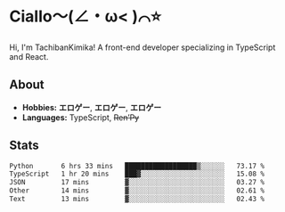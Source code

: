# Ciallo～(∠・ω< )⌒⭐️

Hi, I'm TachibanKimika! A front-end developer specializing in TypeScript and React.

## About
- **Hobbies:** **エロゲー**, **エロゲー**, **エロゲー**
- **Languages:** TypeScript, ~~Ren’Py~~

## Stats
<!--START_SECTION:waka-->

```txt
Python       6 hrs 33 mins   ██████████████████▒░░░░░░   73.17 %
TypeScript   1 hr 20 mins    ███▓░░░░░░░░░░░░░░░░░░░░░   15.08 %
JSON         17 mins         ▓░░░░░░░░░░░░░░░░░░░░░░░░   03.27 %
Other        14 mins         ▓░░░░░░░░░░░░░░░░░░░░░░░░   02.61 %
Text         13 mins         ▓░░░░░░░░░░░░░░░░░░░░░░░░   02.43 %
```

<!--END_SECTION:waka-->

<!-- ![Metrics](https://metrics.lecoq.io/TachibanaKimika?template=classic&base.activity=0&base.community=0&base.repositories=0&languages=1&isocalendar=1&isocalendar.duration=half-year&languages.limit=8&languages.sections=most-used&languages.colors=github&languages.threshold=0%25&languages.indepth=false&languages.recent.load=300&languages.recent.days=14&config.timezone=Asia%2FShanghai)
 -->
